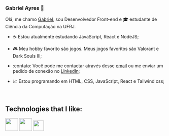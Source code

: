 ### Gabriel Ayres 👋

Olá, me chamo [Gabriel](https://www.linkedin.com/in/gabrielayresdev/), sou Desenvolvedor Front-end e 🎓 estudante de Ciência da Computação na UFRJ.

- :coffee: Estou atualmente estudando JavaScript, React e NodeJS;

- :video_game: Meu hobby favorito são jogos. Meus jogos favoritos são Valorant e Dark Souls III;  

- :contato: Você pode me contactar através desse [email](https://www.linkedin.com/in/gabriel-ayres-fortunato/) ou me enviar um pedido de conexão no [LinkedIn](https://www.linkedin.com/in/gabrielayresdev/);
  
- 📈 Estou programando em HTML, CSS, JavaScript, React e Tailwind css;
<br />

## Technologies that I like:
<img src="https://cdn.jsdelivr.net/gh/devicons/devicon/icons/html5/html5-original-wordmark.svg"  width="40" height="40" /> <img src="https://cdn.jsdelivr.net/gh/devicons/devicon/icons/css3/css3-original-wordmark.svg"   width="40" height="40" /> <img src="https://cdn.jsdelivr.net/gh/devicons/devicon/icons/javascript//javascript-original.svg"   width="33" height="33" /> 


<!--
**INeonysI/INeonysI** is a ✨ _special_ ✨ repository because its `README.md` (this file) appears on your GitHub profile.

Here are some ideas to get you started:

- 🔭 I’m currently working on ...
- 🌱 I’m currently learning ...
- 👯 I’m looking to collaborate on ...
- 🤔 I’m looking for help with ...
- 💬 Ask me about ...
- 📫 How to reach me: ...
- 😄 Pronouns: ...
- ⚡ Fun fact: ...
-->

